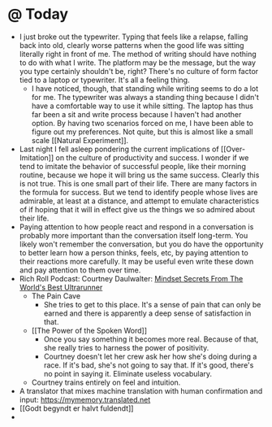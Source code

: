 # @ Today

- I just broke out the typewriter. Typing that feels like a relapse, falling back into old, clearly worse patterns when the good life was sitting literally right in front of me. The method of writing should have nothing to do with what I write. The platform may be the message, but the way you type certainly shouldn't be, right? There's no culture of form factor tied to a laptop or typewriter. It's all a feeling thing. 
	- I have noticed, though, that standing while writing seems to do a lot for me. The typewriter was always a standing thing because I didn't have a comfortable way to use it while sitting. The laptop has thus far been a sit and write process because I haven't had another option. By having two scenarios forced on me, I have been able to figure out my preferences. Not quite, but this is almost like a small scale [[Natural Experiment]].
- Last night I fell asleep pondering the current implications of [[Over-Imitation]] on the culture of productivity and success. I wonder if we tend to imitate the behavior of successful people, like their morning routine, because we hope it will bring us the same success. Clearly this is not true. This is one small part of their life. There are many factors in the formula for success. But we tend to identify people whose lives are admirable, at least at a distance, and attempt to emulate characteristics of if hoping that it will in effect give us the things we so admired about their life.
- Paying attention to how people react and respond in a conversation is probably more important than the conversation itself long-term. You likely won't remember the conversation, but you do have the opportunity to better learn how a person thinks, feels, etc, by paying attention to their reactions more carefully. It may be useful even write these down and pay attention to them over time.
- Rich Roll Podcast: Courtney Daulwalter: [Mindset Secrets From The World's Best Ultrarunner](https://podcasts.apple.com/us/podcast/the-rich-roll-podcast/id582272991?i=1000530731196)
	- The Pain Cave
		- She tries to get to this place. It's a sense of pain that can only be earned and there is apparently a deep sense of satisfaction in that.
	- [[The Power of the Spoken Word]]
		- Once you say something it becomes more real. Because of that, she really tries to harness the power of positivity. 
		- Courtney doesn't let her crew ask her how she's doing during a race. If it's bad, she's not going to say that. If it's good, there's no point in saying it. Eliminate useless vocabulary.
	- Courtney trains entirely on feel and intuition.
- A translator that mixes machine translation with human confirmation and input:  https://mymemory.translated.net
- [[Godt begyndt er halvt fuldendt]]
- 